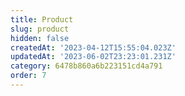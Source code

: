 ```yaml
---
title: Product
slug: product
hidden: false
createdAt: '2023-04-12T15:55:04.023Z'
updatedAt: '2023-06-02T23:23:01.231Z'
category: 6478b860a6b223151cd4a791
order: 7
---
```

